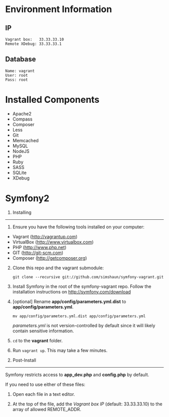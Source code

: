 Environment Information
========================

## IP

    Vagrant box:   33.33.33.10
    Remote XDebug: 33.33.33.1

## Database

    Name: vagrant
    User: root
    Pass: root


Installed Components
========================

 - Apache2
 - Compass
 - Composer
 - Less
 - Git
 - Memcached
 - MySQL
 - NodeJS
 - PHP
 - Ruby
 - SASS
 - SQLite
 - XDebug


Symfony2
========================

1) Installing
----------------------------------

 1. Ensure you have the following tools installed on your computer:

   - Vagrant (http://vagrantup.com)
   - VirtualBox (http://www.virtualbox.com)
   - PHP (http://www.php.net)
   - GIT (http://git-scm.com)
   - Composer (http://getcomposer.org)

 2. Clone this repo and the vagrant submodule:

        git clone --recursive git://github.com/simshaun/symfony-vagrant.git

 3. Install Symfony in the root of the symfony-vagrant repo.
    Follow the installation instructions on http://symfony.com/download

 4. [optional] Rename **app/config/parameters.yml.dist** to **app/config/parameters.yml**.

        mv app/config/parameters.yml.dist app/config/parameters.yml

    *parameters.yml* is not version-controlled by default since
    it will likely contain sensitive information.

 5. `cd` to the **vagrant** folder.

 6. Run `vagrant up`. This may take a few minutes.


2) Post-Install
----------------------------------

Symfony restricts access to **app_dev.php** and **config.php** by default.

If you need to use either of these files:

 1. Open each file in a text editor.

 2. At the top of the file, add the *Vagrant box IP* (default: 33.33.33.10) to the
    array of allowed REMOTE_ADDR.
